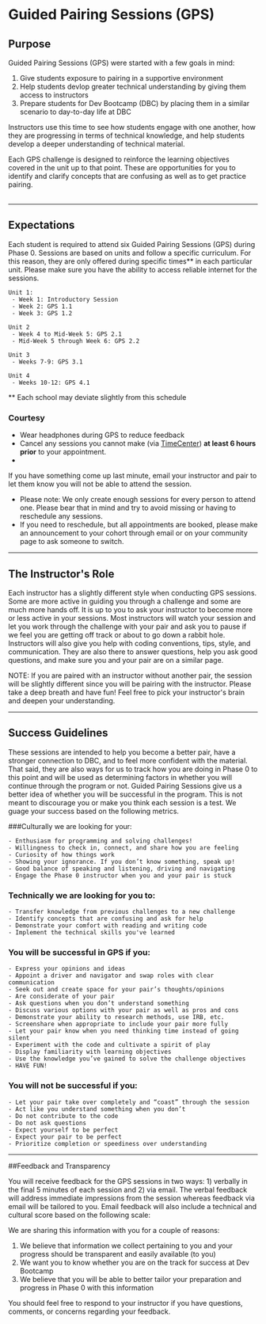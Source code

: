 # Guided Pairing Sessions (GPS)

## Purpose
Guided Pairing Sessions (GPS) were started with a few goals in mind:

 1. Give students exposure to pairing in a supportive environment
 2. Help students devlop greater technical understanding by giving them access to instructors
 3. Prepare students for Dev Bootcamp (DBC) by placing them in a similar scenario to day-to-day life at DBC

Instructors use this time to see how students engage with one another, how they are progressing in terms of technical knowledge, and help students develop a deeper understanding of technical material. 

Each GPS challenge is designed to reinforce the learning objectives covered in the unit up to that point. These are opportunities for you to identify and clarify concepts that are confusing as well as to get practice pairing. 
<br>
<br>

*** 


## Expectations

Each student is required to attend six Guided Pairing Sessions (GPS) during Phase 0. Sessions are based on units and follow a specific curriculum. For this reason, they are only offered during specific times** in each particular unit. Please make sure you have the ability to access reliable internet for the sessions. 

	Unit 1:
 	 - Week 1: Introductory Session
 	 - Week 2: GPS 1.1
  	 - Week 3: GPS 1.2
    
    Unit 2
     - Week 4 to Mid-Week 5: GPS 2.1
     - Mid-Week 5 through Week 6: GPS 2.2
     
    Unit 3
     - Weeks 7-9: GPS 3.1
     
    Unit 4
     - Weeks 10-12: GPS 4.1  

** Each school may deviate slightly from this schedule 

### Courtesy

* Wear headphones during GPS to reduce feedback
* Cancel any sessions you cannot make (via [TimeCenter](www.timecenter.com/devbootcamp)) **at least 6 hours prior** to your appointment.
* 
If you have something come up last minute, email your instructor and pair to let them know you will not be able to attend the session.
- Please note: We only create enough sessions for every person to attend one. Please bear that in mind and try to avoid missing or having to reschedule any sessions.
- If you need to reschedule, but all appointments are booked, please make an announcement to your cohort through email or on your community page to ask someone to switch.
*****

## The Instructor's Role

Each instructor has a slightly different style when conducting GPS sessions. Some are more active in guiding you through a challenge and some are much more hands off. It is up to you to ask your instructor to become more or less active in your sessions. Most instructors will watch your session and let you work through the challenge with your pair and ask you to pause if we feel you are getting off track or about to go down a rabbit hole. Instructors will also give you help with coding conventions, tips,  style, and communication. They are also there to answer questions, help you ask good questions, and make sure you and your pair are on a similar page.

NOTE: If you are paired with an instructor without another pair, the session will be slightly different since you will be pairing with the instructor. Please take a deep breath and have fun! Feel free to pick your instructor's brain and deepen your understanding.



***

## Success Guidelines
These sessions are intended to help you become a better pair, have a stronger connection to DBC, and to feel more confident with the material. That said, they are also ways for us to track how you are doing in Phase 0 to this point and will be used as determining factors in whether you will continue through the program or not. Guided Pairing Sessions give us a better idea of whether you will be successful in the program. This is not meant to discourage you or make you think each session is a test. We guage your success based on the following metrics. 

###Culturally we are looking for your:

	- Enthusiasm for programming and solving challenges!
	- Willingness to check in, connect, and share how you are feeling 
	- Curiosity of how things work
	- Showing your ignorance. If you don’t know something, speak up!
	- Good balance of speaking and listening, driving and navigating
	- Engage the Phase 0 instructor when you and your pair is stuck

### Technically we are looking for you to:
	- Transfer knowledge from previous challenges to a new challenge
	- Identify concepts that are confusing and ask for help
	- Demonstrate your comfort with reading and writing code
	- Implement the technical skills you've learned
	
### You will be successful in GPS if you:
	- Express your opinions and ideas 
	- Appoint a driver and navigator and swap roles with clear communication
	- Seek out and create space for your pair’s thoughts/opinions
	- Are considerate of your pair
	- Ask questions when you don’t understand something
	- Discuss various options with your pair as well as pros and cons
	- Demonstrate your ability to research methods, use IRB, etc.
	- Screenshare when appropriate to include your pair more fully
	- Let your pair know when you need thinking time instead of going silent
	- Experiment with the code and cultivate a spirit of play
	- Display familiarity with learning objectives
	- Use the knowledge you’ve gained to solve the challenge objectives
	- HAVE FUN!

### You will not be successful if you:
	- Let your pair take over completely and “coast” through the session
	- Act like you understand something when you don’t
	- Do not contribute to the code
	- Do not ask questions
	- Expect yourself to be perfect
	- Expect your pair to be perfect
	- Prioritize completion or speediness over understanding


*****

##Feedback and Transparency

You will receive feedback for the GPS sessions in two ways: 1) verbally in the final 5 minutes of each session and 2) via email. The verbal feedback will address immediate impressions from the session whereas feedback via email will be tailored to you. Email feedback will also include a technical and cultural score based on the following scale:

We are sharing this information with you for a couple of reasons:

1. We believe that information we collect pertaining to you and your progress should be transparent and easily available (to you)
2. We want you to know whether you are on the track for success at Dev Bootcamp
3. We believe that you will be able to better tailor your preparation and progress in Phase 0 with this information

You should feel free to respond to your instructor if you have questions, comments, or concerns regarding your feedback. 



















